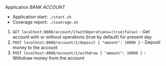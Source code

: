 Application *BANK ACCOUNT*

- Application start: `./start.sh`
- Coverage report: `./coverage.sh`

1) `GET localhost:8080/account/1?withOperations=(true|false)` - Get account with or without operations (true by default) for present day
2) `POST localhost:8080/account/1/deposit { "amount": 10000 }` - Deposit money to the account
3) `POST localhost:8080/account/1/withdraw { "amount": 10000 }` - Withdraw money from the account
